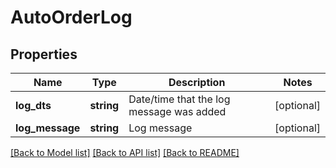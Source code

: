 # AutoOrderLog

## Properties
Name | Type | Description | Notes
------------ | ------------- | ------------- | -------------
**log_dts** | **string** | Date/time that the log message was added | [optional] 
**log_message** | **string** | Log message | [optional] 

[[Back to Model list]](../README.md#documentation-for-models) [[Back to API list]](../README.md#documentation-for-api-endpoints) [[Back to README]](../README.md)


